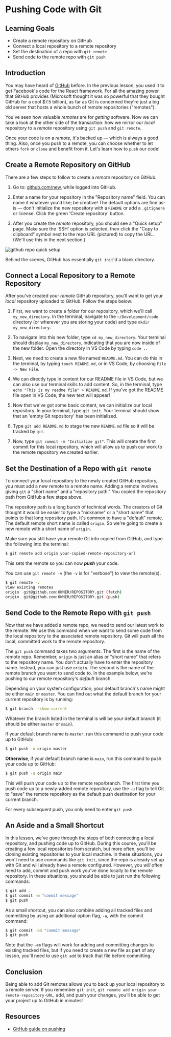 # Pushing Code with Git

## Learning Goals

- Create a remote repository on GitHub
- Connect a local repository to a remote repository
- Set the destination of a repo with `git remote`
- Send code to the remote repo with `git push`

## Introduction

You may have heard of [GitHub](https://github.com) before. In the previous
lesson, you used it to get Facebook's code for the React framework. For all
the amazing power that GitHub provides (Microsoft thought it was so powerful
that they bought GitHub for a cool $7.5 billion), as far as Git is concerned
they're just a big old server that hosts a whole bunch of remote repositories
("remotes").

You've seen how valuable _remotes_ are for _getting_ software. Now we can take a
look at the other side of the transaction: how we mirror our _local_ repository
to a _remote_ repository using `git push` and `git remote`.

Once your code is on a _remote_, it's backed up — which is always a good
thing. Also, once you push to a remote, you can choose whether to let others
`fork` or `clone` and benefit from it. Let's learn how to `push` our code!

## Create a Remote Repository on GitHub

There are a few steps to follow to create a _remote_ repository on GitHub.

1. Go to: [github.com/new](https://github.com/new), while logged into GitHub.

2. Enter a name for your repository in the "Repository name" field. You can name
   it whatever you'd like; be creative! The default options are fine as-is — don't
   initialize the new repository with a `README` or add a `.gitignore` or license.
   Click the green 'Create repository' button.

3. After you create the _remote_ repository, you should see a "Quick setup"
   page. Make sure the 'SSH' option is selected, then click the "Copy to clipboard"
   symbol next to the repo URL (pictured) to copy the URL. (We'll use this in the
   next section.)

![github repo quick setup](https://curriculum-content.s3.amazonaws.com/web-development/enough-git-for-learn-co/github_quick_setup.png)

Behind the scenes, GitHub has essentially `git init`'d a blank directory.

## Connect a Local Repository to a Remote Repository

After you've created your _remote_ GitHub repository, you'll want to get your
_local_ repository uploaded to GitHub. Follow the steps below:

1. First, we want to create a folder for our repository, which we'll call
   `my_new_directory`. In the terminal, navigate to the `~/Development/code`
   directory (or wherever you are storing your code) and type
   `mkdir my_new_directory`.

2. To navigate into this new folder, type `cd my_new_directory`. Your terminal
   should display `my_new_directory`, indicating that you are now inside of the
   new folder. Open the directory in VS Code by typing `code .`.

3. Next, we need to create a new file named `README.md`. You can do this in the
   terminal, by typing `touch README.md`, or in VS Code, by choosing
   `File -> New File`.

4. We can directly type in content for our README file in VS Code, but we can
   also use our terminal skills to add content. So, in the terminal, type
   `echo "This is my readme file" > README.md`. If you've got the README file
   open in VS Code, the new text will appear!

5. Now that we've got some basic content, we can initialize our local
   repository. In your terminal, type `git init`. Your terminal should show that
   an 'empty Git repository' has been initialized.

6. Type `git add README.md` to stage the new `README.md` file so it will be
   tracked by `git`.

7. Now, type `git commit -m "Initialize git"`. This will create the first commit
   for this local repository, which will allow us to push our work to the remote
   repository we created earlier.

## Set the Destination of a Repo with `git remote`

To connect your local repository to the newly created GitHub repository, you
must add a new remote to a remote name. Adding a remote involves giving `git` a
"short name" and a "repository path." You copied the repository path from GitHub
a few steps above.

The repository path is a long bunch of technical words. The creators of Git
thought it would be easier to type a "nickname" or a "short name" that points to
that long repository path. It's common to have a "default" remote. The default
remote short name is called `origin`. So we're going to create a new remote with a
short name of `origin`.

Make sure you still have your remote Git info copied from GitHub, and type the
following into the terminal:

```bash
$ git remote add origin your-copied-remote-repository-url
```

This sets the remote so you can now **_push_** your code.

You can use `git remote -v` (the `-v` is for "verbose") to view the remote(s).

```bash
$ git remote -v
View existing remotes
origin  git@github.com:OWNER/REPOSITORY.git (fetch)
origin  git@github.com:OWNER/REPOSITORY.git (push)
```

## Send Code to the Remote Repo with `git push`

Now that we have added a remote repo, we need to send our latest work to the
remote. We use this command when we want to send some code from the local
repository to the associated remote repository. Git will push all the local,
committed work to the remote repository.

The `git push` command takes two arguments. The first is the name of the remote
repo. Remember, `origin` is just an alias or "short name" that refers to the
repository name. You don't actually have to enter the repository name. Instead,
you can just use `origin`. The second is the name of the remote branch you want
to send code to. In the example below, we're pushing to our remote repository's
_default_ branch.

Depending on your system configuration, your default branch's name might be
either `main` or `master`. You can find out what the default branch for your
current repository is by running:

```sh
$ git branch --show-current
```

Whatever the branch listed in the terminal is will be your default branch (it
should be either `master` or `main`).

If your default branch name is `master`, run this command to push your code up
to GitHub:

```bash
$ git push -u origin master
```

**Otherwise**, if your default branch name is `main`, run this command to push
your code up to GitHub:

```bash
$ git push -u origin main
```

This will push your code up to the remote repo/branch. The first time you push
code up to a newly-added remote repository, use the `-u` flag to tell Git to
"save" the remote repository as the default push destination for your current
branch.

For every subsequent push, you only need to enter `git push`.

## An Aside and a Small Shortcut

In this lesson, we've gone through the steps of both connecting a local repository,
and pushing code up to GitHub. During this course, you'll be creating a few local
repositories from scratch, but more often, you'll be cloning existing repositories
to your local machine. In these situations, you won't need to use commands like
`git init`, since the repo is already set up with Git and will already have a remote
configured. However, you _will_ often need to add, commit and push work you've done
locally to the remote repository. In these situations, you should be able to just run
the following commands:

```bash
$ git add .
$ git commit -m "commit message"
$ git push
```

As a small shortcut, you can also combine adding all tracked files and
committing by using an additional option flag, `-a`, with the commit command:

```bash
$ git commit -am "commit message"
$ git push
```

Note that the `-am` flags will work for adding and committing changes to
existing tracked files, but if you need to create a new file as part of any
lesson, you'll need to use `git add` to track that file before committing.

## Conclusion

Being able to add Git remotes allows you to back up your local repository to a
remote server. If you remember `git init`,
`git remote add origin your-remote-repository-URL`, add, and push your changes,
you'll be able to get your project up to GitHub in minutes!

## Resources

- [GitHub guide on pushing](https://help.github.com/articles/pushing-to-a-remote/)
